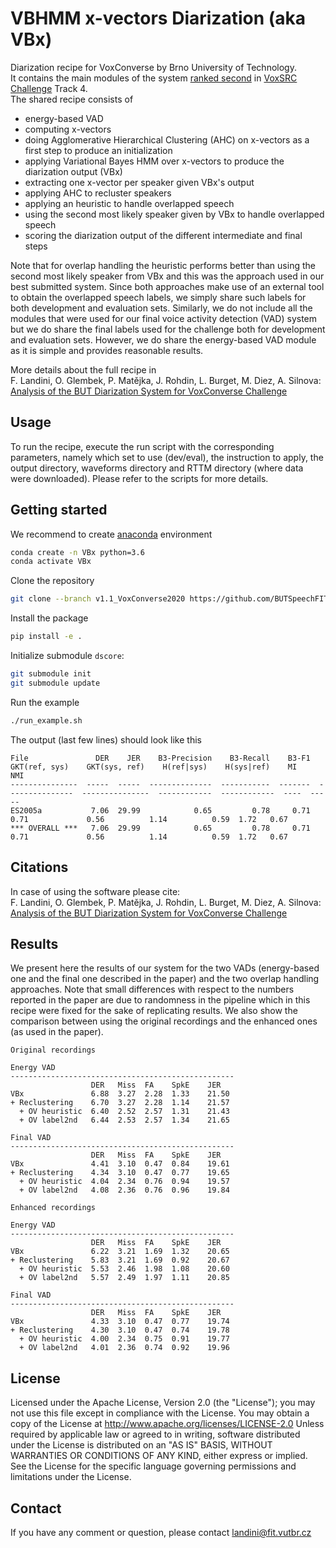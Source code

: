 # VBHMM x-vectors Diarization (aka VBx)

Diarization recipe for VoxConverse by Brno University of Technology. \
It contains the main modules of the system [ranked second](https://competitions.codalab.org/competitions/26357#results) in [VoxSRC Challenge](https://www.robots.ox.ac.uk/~vgg/data/voxceleb/competition2020.html) Track 4.\
The shared recipe consists of 
- energy-based VAD
- computing x-vectors
- doing Agglomerative Hierarchical Clustering (AHC) on x-vectors as a first step to produce an initialization
- applying Variational Bayes HMM over x-vectors to produce the diarization output (VBx)
- extracting one x-vector per speaker given VBx's output
- applying AHC to recluster speakers
- applying an heuristic to handle overlapped speech
- using the second most likely speaker given by VBx to handle overlapped speech
- scoring the diarization output of the different intermediate and final steps

Note that for overlap handling the heuristic performs better than using the second most likely speaker from VBx and this was the approach used in our best submitted system. Since both approaches make use of an external tool to obtain the overlapped speech labels, we simply share such labels for both development and evaluation sets.
Similarly, we do not include all the modules that were used for our final voice activity detection (VAD) system but we do share the final labels used for the challenge both for development and evaluation sets. However, we do share the energy-based VAD module as it is simple and provides reasonable results.


More details about the full recipe in\
F. Landini, O. Glembek, P. Matějka, J. Rohdin, L. Burget, M. Diez, A. Silnova: [Analysis of the BUT Diarization System for VoxConverse Challenge](https://arxiv.org/abs/2010.11718)



## Usage
To run the recipe, execute the run script with the corresponding parameters, namely which set to use (dev/eval), the instruction to apply, the output directory, waveforms directory and RTTM directory (where data were downloaded). Please refer to the scripts for more details.


## Getting started
We recommend to create [anaconda](https://www.anaconda.com/) environment
```bash
conda create -n VBx python=3.6
conda activate VBx
```
Clone the repository
```bash
git clone --branch v1.1_VoxConverse2020 https://github.com/BUTSpeechFIT/VBx.git
```
Install the package
```bash
pip install -e .
```
Initialize submodule `dscore`:
```bash
git submodule init
git submodule update
```
Run the example
```bash
./run_example.sh
```
The output (last few lines) should look like this
```
File               DER    JER    B3-Precision    B3-Recall    B3-F1    GKT(ref, sys)    GKT(sys, ref)    H(ref|sys)    H(sys|ref)    MI    NMI
---------------  -----  -----  --------------  -----------  -------  ---------------  ---------------  ------------  ------------  ----  -----
ES2005a           7.06  29.99            0.65         0.78     0.71             0.71             0.56          1.14          0.59  1.72   0.67
*** OVERALL ***   7.06  29.99            0.65         0.78     0.71             0.71             0.56          1.14          0.59  1.72   0.67
```


## Citations
In case of using the software please cite:\
F. Landini, O. Glembek, P. Matějka, J. Rohdin, L. Burget, M. Diez, A. Silnova: [Analysis of the BUT Diarization System for VoxConverse Challenge](https://arxiv.org/abs/2010.11718)



## Results
We present here the results of our system for the two VADs (energy-based one and the final one described in the paper) and the two overlap handling approaches. Note that small differences with respect to the numbers reported in the paper are due to randomness in the pipeline which in this recipe were fixed for the sake of replicating results.
We also show the comparison between using the original recordings and the enhanced ones (as used in the paper).

```
Original recordings

Energy VAD
--------------------------------------------------
                  DER   Miss  FA    SpkE    JER
VBx               6.88  3.27  2.28  1.33    21.50
+ Reclustering    6.70  3.27  2.28  1.14    21.57
  + OV heuristic  6.40  2.52  2.57  1.31    21.43
  + OV label2nd   6.44  2.53  2.57  1.34    21.65

Final VAD
--------------------------------------------------
                  DER   Miss  FA    SpkE    JER
VBx               4.41  3.10  0.47  0.84    19.61
+ Reclustering    4.34  3.10  0.47  0.77    19.65
  + OV heuristic  4.04  2.34  0.76  0.94    19.57
  + OV label2nd   4.08  2.36  0.76  0.96    19.84

```

```
Enhanced recordings

Energy VAD
--------------------------------------------------
                  DER   Miss  FA    SpkE    JER
VBx               6.22  3.21  1.69  1.32    20.65
+ Reclustering    5.83  3.21  1.69  0.92    20.67
  + OV heuristic  5.53  2.46  1.98  1.08    20.60
  + OV label2nd   5.57  2.49  1.97  1.11    20.85

Final VAD
--------------------------------------------------
                  DER   Miss  FA    SpkE    JER
VBx               4.33  3.10  0.47  0.77    19.74
+ Reclustering    4.30  3.10  0.47  0.74    19.78
  + OV heuristic  4.00  2.34  0.75  0.91    19.77
  + OV label2nd   4.01  2.36  0.74  0.92    19.96

```


## License

Licensed under the Apache License, Version 2.0 (the "License"); you may not use this file except in compliance with the License. You may obtain a copy of the License at http://www.apache.org/licenses/LICENSE-2.0 Unless required by applicable law or agreed to in writing, software distributed under the License is distributed on an "AS IS" BASIS, WITHOUT WARRANTIES OR CONDITIONS OF ANY KIND, either express or implied. See the License for the specific language governing permissions and limitations under the License.



## Contact
If you have any comment or question, please contact landini@fit.vutbr.cz
